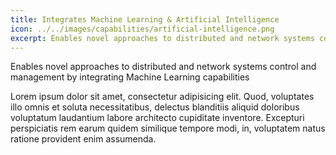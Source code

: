 ```yaml
---
title: Integrates Machine Learning & Artificial Intelligence
icon: ../../images/capabilities/artificial-intelligence.png
excerpt: Enables novel approaches to distributed and network systems control and management by integrating Machine Learning capabilities
---
```


Enables novel approaches to distributed and network systems control and management by integrating Machine Learning capabilities

Lorem ipsum dolor sit amet, consectetur adipisicing elit. Quod, voluptates illo omnis et soluta necessitatibus, delectus blanditiis aliquid doloribus voluptatum laudantium labore architecto cupiditate inventore. Excepturi perspiciatis rem earum quidem similique tempore modi, in, voluptatem natus ratione provident enim assumenda.